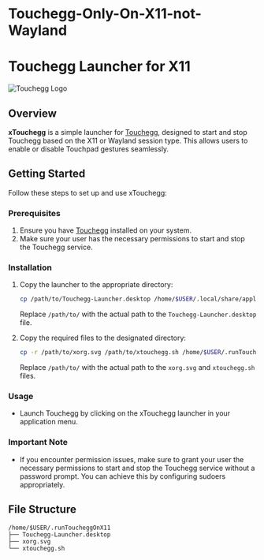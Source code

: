 # Touchegg-Only-On-X11-not-Wayland

# Touchegg Launcher for X11

![Touchegg Logo](/home/$USER/.runToucheggOnX11/xorg.svg)

## Overview

**xTouchegg** is a simple launcher for [Touchegg](https://github.com/JoseExposito/touchegg), designed to start and stop Touchegg based on the X11 or Wayland session type. This allows users to enable or disable Touchpad gestures seamlessly.

## Getting Started

Follow these steps to set up and use xTouchegg:

### Prerequisites

1. Ensure you have [Touchegg](https://github.com/JoseExposito/touchegg) installed on your system.
2. Make sure your user has the necessary permissions to start and stop the Touchegg service.

### Installation

1. Copy the launcher to the appropriate directory:

    ```bash
    cp /path/to/Touchegg-Launcher.desktop /home/$USER/.local/share/applications/
    ```

    Replace `/path/to/` with the actual path to the `Touchegg-Launcher.desktop` file.

2. Copy the required files to the designated directory:

    ```bash
    cp -r /path/to/xorg.svg /path/to/xtouchegg.sh /home/$USER/.runToucheggOnX11/
    ```

    Replace `/path/to/` with the actual path to the `xorg.svg` and `xtouchegg.sh` files.

### Usage

- Launch Touchegg by clicking on the xTouchegg launcher in your application menu.

### Important Note

- If you encounter permission issues, make sure to grant your user the necessary permissions to start and stop the Touchegg service without a password prompt. You can achieve this by configuring sudoers appropriately.

## File Structure

```plaintext
/home/$USER/.runToucheggOnX11
├── Touchegg-Launcher.desktop
├── xorg.svg
└── xtouchegg.sh

